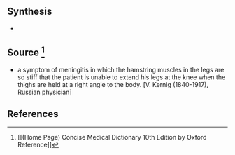 ## Synthesis
- 
## Source [^1]
- a symptom of meningitis in which the hamstring muscles in the legs are so stiff that the patient is unable to extend his legs at the knee when the thighs are held at a right angle to the body. \[V. Kernig (1840-1917), Russian physician]
## References

[^1]: [[(Home Page) Concise Medical Dictionary 10th Edition by Oxford Reference]]